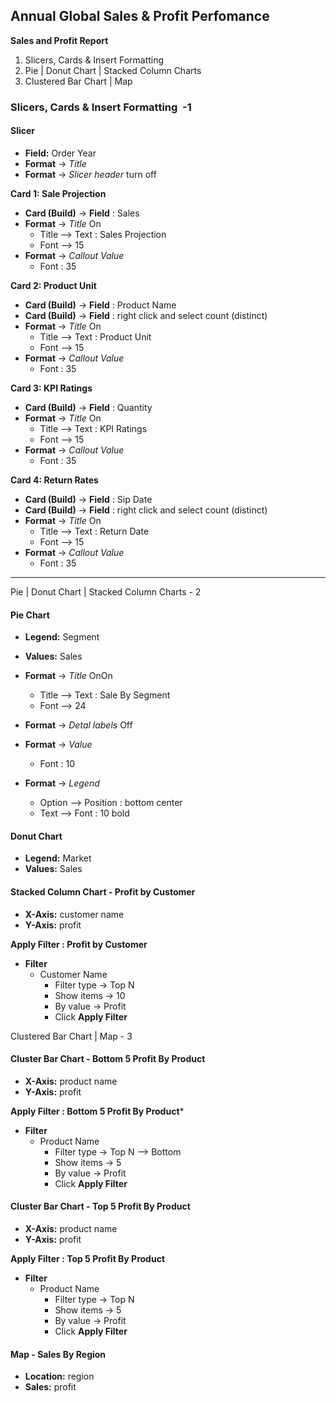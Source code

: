 ## Annual Global Sales & Profit Perfomance

**Sales and Profit Report**
1. Slicers, Cards & Insert Formatting 
2. Pie | Donut Chart | Stacked Column Charts
3. Clustered Bar Chart | Map 



### **Slicers, Cards & Insert Formatting  -1**

#### **Slicer**
- **Field:** Order Year
- **Format** → *Title* 
- **Format** → *Slicer header*  turn off

**Card 1: Sale Projection**
- **Card (Build)** → **Field** : Sales
- **Format** → *Title* On
	- Title —> Text : Sales Projection
	- Font —> 15
- **Format** → *Callout Value* 
	- Font : 35

**Card 2: Product Unit**
- **Card (Build)** → **Field** : Product Name
- **Card (Build)** → **Field** : right click and select count (distinct)
- **Format** → *Title* On
	- Title —> Text : Product Unit
	- Font —> 15
- **Format** → *Callout Value* 
	- Font : 35

**Card 3: KPI Ratings**
- **Card (Build)** → **Field** : Quantity
- **Format** → *Title* On
	- Title —> Text : KPI Ratings
	- Font —> 15
- **Format** → *Callout Value* 
	- Font : 35

**Card 4: Return Rates**
- **Card (Build)** → **Field** : Sip Date
- **Card (Build)** → **Field** : right click and select count (distinct)
- **Format** → *Title* On
	- Title —> Text : Return Date
	- Font —> 15
- **Format** → *Callout Value* 
	- Font : 35
---

Pie | Donut Chart | Stacked Column Charts - 2

#### **Pie Chart**
- **Legend:**  Segment
- **Values:** Sales

- **Format** → *Title* OnOn
	- Title —> Text : Sale By Segment
	- Font —> 24
- **Format** → *Detal labels*  Off
- **Format** → *Value* 
    - Font : 10
- **Format** → *Legend* 
    - Option —> Position : bottom center
    - Text —> Font : 10 bold

#### **Donut Chart**
- **Legend:**   Market
- **Values:** Sales

#### **Stacked Column Chart - Profit by Customer**
- **X-Axis:** customer name
- **Y-Axis:** profit

**Apply Filter : Profit by Customer**
- **Filter** 
  - Customer Name
    - Filter type → Top N
    - Show items →  10
    - By value  → Profit
    - Click **Apply Filter**

Clustered Bar Chart | Map - 3

#### **Cluster Bar Chart - Bottom 5 Profit By Product**
- **X-Axis:** product name
- **Y-Axis:** profit

**Apply Filter : Bottom 5 Profit By Product***
- **Filter** 
  - Product Name
    - Filter type → Top N —> Bottom
    - Show items →  5
    - By value  → Profit
    - Click **Apply Filter**

#### **Cluster Bar Chart - Top 5 Profit By Product**
- **X-Axis:** product name
- **Y-Axis:** profit

**Apply Filter : Top 5 Profit By Product**
- **Filter** 
  - Product Name
    - Filter type → Top N
    - Show items →  5
    - By value  → Profit
    - Click **Apply Filter**

#### **Map - Sales By Region**
- **Location:** region
- **Sales:** profit



